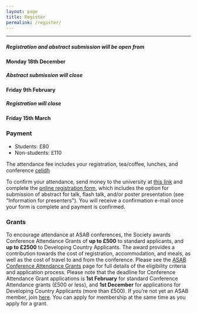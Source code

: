 ```yaml
---
layout: page
title: Register
permalink: /register/
---
```

***

<h5>Registration and abstract submission will be open from</h5><h4> Monday 18th December</h4>
<h5>Abstract submission will close</h5><h4> Friday 9th February </h4>
<h5>Registration will close</h5><h4> Friday 15th March</h4>

<h3>Payment</h3>
<ul>
  <li>Students: £80</li>
  <li>Non-students: £110</li>
</ul>
<p>The attendance fee includes your registration, tea/coffee, lunches, and conference <a href="https://www.devon-ceilidhs.com/">celidh</a></p>

<p>To confirm your attendance, send money to the university at  <a href="https://store.exeter.ac.uk/">this link</a> and complete the <a href="https://store.exeter.ac.uk/">online registration form</a>, which includes the option for submission of abstract for talk, flash talk, and/or poster presentation (see "Information for presenters"). You will receive a confirmation e-mail once your form is complete and payment is confirmed. </p>

<h3>Grants</h3>
<p>To encourage attendance at ASAB conferences, the Society awards Conference Attendance Grants of <b>up to £500</b> to standard applicants, and  <b>up to £2500</b> to Developing Country Applicants. The award provides a contribution towards the cost of registration, accommodation, and meals, as well as the cost of travel to and from the conference. Please see the <a href="https://www.asab.org/conference-grants"> ASAB Conference Attendance Grants</a> page for full details of the eligibility criteria and application process. Please note that the deadline for Conference Attendance Grant applications is <b> 1st February</b>  for standard Conference Attendance grants (£500 or less), and <b> 1st December</b>  for applications for Developing Country Applicants (more than £500). If you’re not yet an ASAB member, join <a href="https://asab.wildapricot.org/">here</a>. You can apply for membership at the same time as you apply for a grant. 


